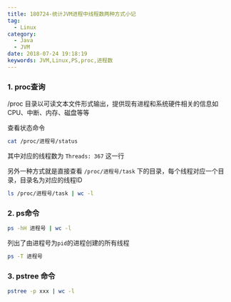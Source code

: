 ```yaml
---
title: 180724-统计JVM进程中线程数两种方式小记
tag:
  - Linux
category:
  - Java
  - JVM
date: 2018-07-24 19:18:19
keywords: JVM,Linux,PS,proc,进程数
---
```



### 1. proc查询

 /proc 目录以可读文本文件形式输出，提供现有进程和系统硬件相关的信息如 CPU、中断、内存、磁盘等等
 
查看状态命令

```sh
cat /proc/进程号/status
```

其中对应的线程数为 `Threads:	367` 这一行

另外一种方式就是直接查看 `/proc/进程号/task` 下的目录，每个线程对应一个目录，目录名为对应的线程ID

```sh
ls /proc/进程号/task | wc -l
```

### 2. ps命令

```sh
ps -hH 进程号 | wc -l
```

列出了由进程号为`pid`的进程创建的所有线程

```sh
ps -T 进程号
```

### 3. pstree 命令

```bash
pstree -p xxx | wc -l
```
